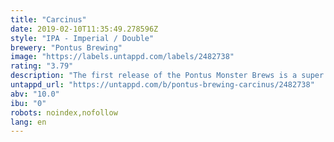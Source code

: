 ```yaml
---
title: "Carcinus"
date: 2019-02-10T11:35:49.278596Z
style: "IPA - Imperial / Double"
brewery: "Pontus Brewing"
image: "https://labels.untappd.com/labels/2482738"
rating: "3.79"
description: "The first release of the Pontus Monster Brews is a super fruity Imperial I.P.A, surprisingly light in body but will strike a punch with 10%!"
untappd_url: "https://untappd.com/b/pontus-brewing-carcinus/2482738"
abv: "10.0"
ibu: "0"
robots: noindex,nofollow
lang: en
---
```

